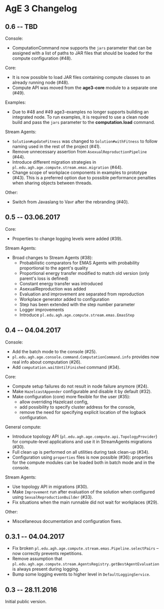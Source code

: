 # AgE 3 Changelog

## 0.6 -- TBD

Console:
- ComputationCommand now supports the `jars` parameter that can be assigned with a list of paths to JAR files that
  should be loaded for the compute configuration (#48).

Core:
- It is now possible to load JAR files containing compute classes to an already running node (#48).
- Compute API was moved from the **age3-core** module to a separate one (#49).

Examples:
- Due to #48 and #49 age3-examples no longer supports building an integrated node.
  To run examples, it is required to use a clean node build and pass the `jars` parameter to the **computation.load** command.

Stream Agents:
- `Solution#updateFitness` was changed to `Solution#withFitness` to follow naming used in the rest of the project (#41).
- Remove unnecessary assertion from `AsexualReproductionPipeline` (#44).
- Introduce different migration strategies in `pl.edu.agh.age.compute.stream.emas.migration` (#44).
- Change scope of workplace components in examples to prototype (#43).
  This is a preferred option due to possible performance penalties when sharing objects between threads.

Other:
- Switch from Javaslang to Vavr after the rebranding (#40).

## 0.5 -- 03.06.2017

Core:
- Properties to change logging levels were added (#39).

Stream Agents:
- Broad changes to Stream Agents (#38):
  - Probabilistic comparators for EMAS Agents with probability proportional to the agent's quality
  - Proportional energy transfer modified to match old version (only parent's loss is defined)
  - Constant energy transfer was introduced
  - AsexualReproduction was added
  - Evaluation and improvement are separated from reproduction
  - Workplace generator added to configuration
  - Step has been extended with the step number parameter
  - Logger improvements
  - Introduce `pl.edu.agh.age.compute.stream.emas.EmasStep`

## 0.4 -- 04.04.2017

Console:
- Add the batch mode to the console (#25).
- `pl.edu.agh.age.console.command.ComputationCommand.info` provides now real info about computation (#26).
- Add `computation.waitUntilFinished` command (#34).

Core:
- Compute setup failures do not result in node failure anymore (#24).
- Make `HazelcastAppender` configurable and disable it by default (#32).
- Make configuration (core) more flexible for the user (#35):
  - allow overriding Hazelcast config,
  - add possibility to specify cluster address for the console,
  - remove the need for specifying explicit location of the logback configuration.

General compute:
- Introduce topology API (`pl.edu.agh.age.compute.api.TopologyProvider`) for compute-level applications
  and use it in StreamAgents migrations (#30).
- Full clean up is performed on all utilities during task clean-up (#34).
- Configuration using `properties` files is now possible (#36):
  properties for the compute modules can be loaded both in batch mode and in the console.

Stream Agents:
- Use topology API in migrations (#30).
- Make `Improvement` run after evaluation of the solution when configured using `SexualReproductionBuilder` (#33).
- Fix situations when the main runnable did not wait for workplaces (#29).

Other:
- Miscellaneous documentation and configuration fixes.

## 0.3.1 -- 04.04.2017

- Fix broken `pl.edu.agh.age.compute.stream.emas.Pipeline.selectPairs` – now correctly prevents repetitions.
- Remove assumption that `pl.edu.agh.age.compute.stream.AgentsRegistry.getBestAgentEvaluation` is always present
  during logging.
- Bump some logging events to higher level in `DefaultLoggingService`.

## 0.3 -- 28.11.2016

Initial public version.
